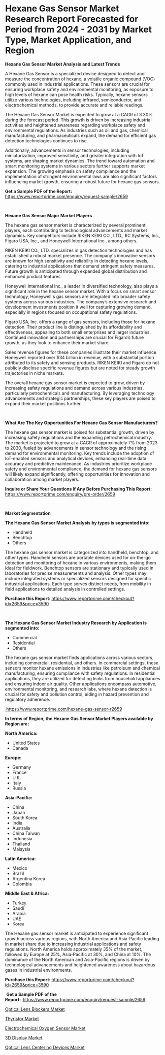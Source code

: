 <p><h1>Hexane Gas Sensor Market Research Report Forecasted for Period from 2024 -  2031 by Market Type, Market Application, and Region</h1></p><p><strong>Hexane Gas Sensor Market Analysis and Latest Trends</strong></p>
<p><p>A Hexane Gas Sensor is a specialized device designed to detect and measure the concentration of hexane, a volatile organic compound (VOC) commonly used in industrial applications. These sensors are crucial for ensuring workplace safety and environmental monitoring, as exposure to high levels of hexane can pose health risks. Typically, hexane sensors utilize various technologies, including infrared, semiconductor, and electrochemical methods, to provide accurate and reliable readings.</p><p>The Hexane Gas Sensor Market is expected to grow at a CAGR of 3.30% during the forecast period. This growth is driven by increasing industrial activities and heightened awareness regarding workplace safety and environmental regulations. As industries such as oil and gas, chemical manufacturing, and pharmaceuticals expand, the demand for efficient gas detection technologies continues to rise. </p><p>Additionally, advancements in sensor technologies, including miniaturization, improved sensitivity, and greater integration with IoT systems, are shaping market dynamics. The trend toward automation and smart monitoring systems in various sectors further supports market expansion. The growing emphasis on safety compliance and the implementation of stringent environmental laws are also significant factors influencing market growth, ensuring a robust future for hexane gas sensors.</p></p>
<p><strong>Get a Sample PDF of the Report:&nbsp;</strong> <a href="https://www.reportprime.com/enquiry/request-sample/2659">https://www.reportprime.com/enquiry/request-sample/2659</a></p>
<p>&nbsp;</p>
<p><strong>Hexane Gas Sensor Major Market Players</strong></p>
<p><p>The hexane gas sensor market is characterized by several prominent players, each contributing to technological advancements and market dynamics. Key competitors include RIKEN KEIKI CO., LTD., RC Systems, Inc., Figaro USA, Inc., and Honeywell International Inc., among others.</p><p>RIKEN KEIKI CO., LTD. specializes in gas detection technologies and has established a robust market presence. The company's innovative sensors are known for high sensitivity and reliability in detecting hexane levels, catering to industrial applications that demand stringent safety measures. Future growth is anticipated through expanded global distribution and enhanced product features.</p><p>Honeywell International Inc., a leader in diversified technology, also plays a significant role in the hexane sensor market. With a focus on smart sensor technology, Honeywell's gas sensors are integrated into broader safety systems across various industries. The company’s extensive research and development investments position it well for capturing growing demand, especially in regions focused on occupational safety regulations.</p><p>Figaro USA, Inc. offers a range of gas sensors, including those for hexane detection. Their product line is distinguished by its affordability and effectiveness, appealing to both small enterprises and larger industries. Continued innovation and partnerships are crucial for Figaro’s future growth, as they look to enhance their market share.</p><p>Sales revenue figures for these companies illustrate their market influence. Honeywell reported over $34 billion in revenue, with a substantial portion attributed to its safety and sensing products. RIKEN KEIKI and Figaro do not publicly disclose specific revenue figures but are noted for steady growth trajectories in niche markets.</p><p>The overall hexane gas sensor market is expected to grow, driven by increasing safety regulations and demand across various industries, particularly petrochemicals and manufacturing. By leveraging technology advancements and strategic partnerships, these key players are poised to expand their market positions further.</p></p>
<p>&nbsp;</p>
<p><strong>What Are The Key Opportunities For Hexane Gas Sensor Manufacturers?</strong></p>
<p><p>The hexane gas sensor market is poised for substantial growth, driven by increasing safety regulations and the expanding petrochemical industry. The market is projected to grow at a CAGR of approximately 7% from 2023 to 2030, fueled by advancements in sensor technology and the rising demand for environmental monitoring. Key trends include the adoption of IoT-enabled sensors and analytical devices, enhancing real-time data accuracy and predictive maintenance. As industries prioritize workplace safety and environmental compliance, the demand for hexane gas sensors will likely expand significantly, offering opportunities for innovation and collaboration among market players.</p></p>
<p><strong>Inquire or Share Your Questions If Any Before Purchasing This Report:</strong> <a href="https://www.reportprime.com/enquiry/pre-order/2659">https://www.reportprime.com/enquiry/pre-order/2659</a></p>
<p>&nbsp;</p>
<p><strong>Market Segmentation</strong></p>
<p><strong>The Hexane Gas Sensor Market Analysis by types is segmented into:</strong></p>
<p><ul><li>Handheld</li><li>Benchtop</li><li>Others</li></ul></p>
<p><p>The hexane gas sensor market is categorized into handheld, benchtop, and other types. Handheld sensors are portable devices used for on-the-go detection and monitoring of hexane in various environments, making them ideal for fieldwork. Benchtop sensors are stationary and typically used in laboratories for precise measurements and analysis. Other types may include integrated systems or specialized sensors designed for specific industrial applications. Each type serves distinct needs, from mobility in field applications to detailed analysis in controlled settings.</p></p>
<p><strong>Purchase this Report:&nbsp;</strong><a href="https://www.reportprime.com/checkout?id=2659&price=3590">https://www.reportprime.com/checkout?id=2659&price=3590</a></p>
<p>&nbsp;</p>
<p><strong>The Hexane Gas Sensor Market Industry Research by Application is segmented into:</strong></p>
<p><ul><li>Commercial</li><li>Residential</li><li>Others</li></ul></p>
<p><p>The hexane gas sensor market finds applications across various sectors, including commercial, residential, and others. In commercial settings, these sensors monitor hexane emissions in industries like petroleum and chemical manufacturing, ensuring compliance with safety regulations. In residential applications, they are utilized for detecting leaks from household appliances and ensuring indoor air quality. Other applications encompass automotive, environmental monitoring, and research labs, where hexane detection is crucial for safety and pollution control, aiding in hazard prevention and regulatory adherence.</p></p>
<p><a href="https://www.reportprime.com/hexane-gas-sensor-r2659">&nbsp;https://www.reportprime.com/hexane-gas-sensor-r2659</a></p>
<p><strong>In terms of Region, the Hexane Gas Sensor Market Players available by Region are:</strong></p>
<p>
    <p> <strong> North America: </strong>
        <ul>
            <li>United States</li>
            <li>Canada</li>
        </ul>
        </p> 
    <p> <strong> Europe: </strong>
        <ul>
            <li>Germany</li>
            <li>France</li>
            <li>U.K.</li>
            <li>Italy</li>
            <li>Russia</li>
        </ul>
        </p> 
    <p> <strong> Asia-Pacific: </strong>
        <ul>
            <li>China</li>
            <li>Japan</li>
            <li>South Korea</li>
            <li>India</li>
            <li>Australia</li>
            <li>China Taiwan</li>
            <li>Indonesia</li>
            <li>Thailand</li>
            <li>Malaysia</li>
        </ul>
        </p> 
    <p> <strong> Latin America: </strong>
        <ul>
            <li>Mexico</li>
            <li>Brazil</li>
            <li>Argentina Korea</li>
            <li>Colombia</li>
        </ul>
        </p> 
    <p> <strong> Middle East & Africa: </strong>
        <ul>
            <li>Turkey</li>
            <li>Saudi</li>
            <li>Arabia</li>
            <li>UAE</li>
            <li>Korea</li>
        </ul>
    </p>
    </p>
<p><p>The Hexane gas sensor market is anticipated to experience significant growth across various regions, with North America and Asia-Pacific leading in market share due to increasing industrial applications and safety regulations. North America holds approximately 35% of the market, followed by Europe at 25%, Asia-Pacific at 30%, and China at 10%. The dominance of the North American and Asia-Pacific regions is driven by technological advancements and heightened awareness about hazardous gases in industrial environments.</p></p>
<p><strong>Purchase this Report: </strong><a href="https://www.reportprime.com/checkout?id=2659&price=3590">https://www.reportprime.com/checkout?id=2659&price=3590</a></p>
<p>&nbsp;<strong>Get a Sample PDF of the Report:&nbsp;&nbsp;</strong><a href="https://www.reportprime.com/enquiry/request-sample/2659">https://www.reportprime.com/enquiry/request-sample/2659</a></p>
<p><strong></strong></p>
<p><p><a href="https://issuu.com/reportprime-2/docs/optical-lens-blockers-market-size-2_b855d3ffdf8f95">Optical Lens Blockers Market</a></p><p><a href="https://www.linkedin.com/pulse/emerging-trends-thyristor-market-global-outlook-future-prospects-3ppof?trackingId=NqYk%2BkDqRBiHgjNfYQOIbA%3D%3D">Thyristor Market</a></p><p><a href="https://github.com/MonroeBullock54/Market-Research-Report-List-1/blob/main/electrochemical-oxygen-sensor-market.md">Electrochemical Oxygen Sensor Market</a></p><p><a href="https://www.linkedin.com/pulse/navigating-global-3d-display-market-landscape-trends-forecasts-8ytvf?trackingId=mUAQh4opRuONzIlN9WOkrQ%3D%3D">3D Display Market</a></p><p><a href="https://issuu.com/reportprime-2/docs/optical-lens-centering-devices-mark_92c8a6d5b88ca2">Optical Lens Centering Devices Market</a></p></p>